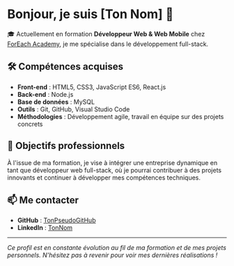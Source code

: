 # Bonjour, je suis [Ton Nom] 👋

🎓 Actuellement en formation **Développeur Web & Web Mobile** chez [ForEach Academy](https://www.foreach-academy.fr/formation-reconversion-developpeur-web-lille/), je me spécialise dans le développement full-stack.

## 🛠️ Compétences acquises

- **Front-end** : HTML5, CSS3, JavaScript ES6, React.js
- **Back-end** : Node.js
- **Base de données** : MySQL
- **Outils** : Git, GitHub, Visual Studio Code
- **Méthodologies** : Développement agile, travail en équipe sur des projets concrets

## 🎯 Objectifs professionnels

À l'issue de ma formation, je vise à intégrer une entreprise dynamique en tant que développeur web full-stack, où je pourrai contribuer à des projets innovants et continuer à développer mes compétences techniques.

## 📫 Me contacter

- **GitHub** : [TonPseudoGitHub](https://github.com/IgorVq)
- **LinkedIn** : [TonNom](https://www.linkedin.com/)

---

*Ce profil est en constante évolution au fil de ma formation et de mes projets personnels. N'hésitez pas à revenir pour voir mes dernières réalisations !*
